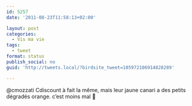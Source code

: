 ```yaml
---
id: 5257
date: '2011-08-23T11:58:13+02:00'

layout: post
categories:
  - Vis ma vie
tags:
  - tweet
format: status
publish_social: no
guid: 'http://tweets.local/?birdsite_tweet=105972106914828289'

---
```


@cmozzati Cdiscount à fait la même, mais leur jaune canari a des petits dégradés orange. c’est moins mal 🙂